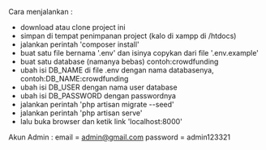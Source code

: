 Cara menjalankan : 
- download atau clone project ini
- simpan di tempat penimpanan project (kalo di xampp di /htdocs)
- jalankan perintah 'composer install'
- buat satu file bernama '.env' dan isinya copykan dari file '.env.example'
- buat satu database (namanya bebas) contoh:crowdfunding
- ubah isi DB_NAME di file .env dengan nama databasenya, contoh:DB_NAME:crowdfunding
- ubah isi DB_USER dengan nama user database
- ubah isi DB_PASSWORD dengan passwordnya
- jalankan perintah 'php artisan migrate --seed'
- jalankan perintah 'php artisan serve'
- lalu buka browser dan ketik link 'localhost:8000'



Akun Admin : 
email = admin@gmail.com
password = admin123321
